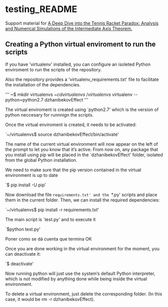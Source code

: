 # testing_README
Support material for [A Deep Dive into the Tennis Racket Paradox: Analysis and Numerical Simulations of the Intermediate Axis Theorem.](www.google.com)



## Creating a Python virtual enviroment to run the scripts

If you have 'virtualenv' installed, you can configure an isoleted Python enviroment to run the scripts of the repository.

Also the repository provides a 'virtualenv_requirements.txt' file to facilitate the installation of the dependencies.

'''
~$ mkdir virtualenvs
~$cd virtualenvs
~/virtualenvs$ virtualenv --python=python2.7 dzhanibekovEffect
'''

The virtual enviroment is created using `python2.7' which is the version of python neccesary for runnnign the scripts.

Once the virtual enviroment is created, it needs to be activated:

`~/virtualenvs$ source dzhanibekovEffect/bin/activate'

The name of the current virtual environment will now appear on the left of the prompt to let you know that it’s active. From now on, any package that you install using pip will be placed in the `dzhanibekovEffect' folder, isolated from the global Python installation.

We need to make sure that the pip version contained in the virtual environment is up to date

`$ pip install -U pip'

Now download the file `requirements.txt' and the `*.py' scripts and place them in the current folder. Then, we can install the required dependencies:

`~/virtualenvs$ pip install -r requirements.txt'

The main script is `test.py' and to execute it

`$python test.py'

Poner como se dá cuenta que termina OK

Once you are done working in the virtual environment for the moment, you can deactivate it:

`$ deactivate'

Now running python will just use the system’s default Python interpreter, which is not modified by anything done while being inside the virtual environment.

To delete a virtual environment, just delete the corresponding folder. (In this case, it would be rm -r dzhanibekovEffect).
